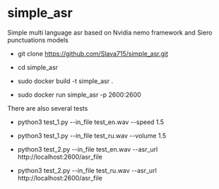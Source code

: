 # simple_asr

Simple multi language asr based on Nvidia nemo framework and Siero punctuations models

* git clone https://github.com/Slava715/simple_asr.git

* cd simple_asr

* sudo docker build -t simple_asr .

* sudo docker run simple_asr -p 2600:2600

There are also several tests

* python3 test_1.py --in_file test_en.wav --speed 1.5

* python3 test_1.py --in_file test_ru.wav --volume 1.5

* python3 test_2.py --in_file test_en.wav --asr_url http://localhost:2600/asr_file

* python3 test_2.py --in_file test_ru.wav --asr_url http://localhost:2600/asr_file
